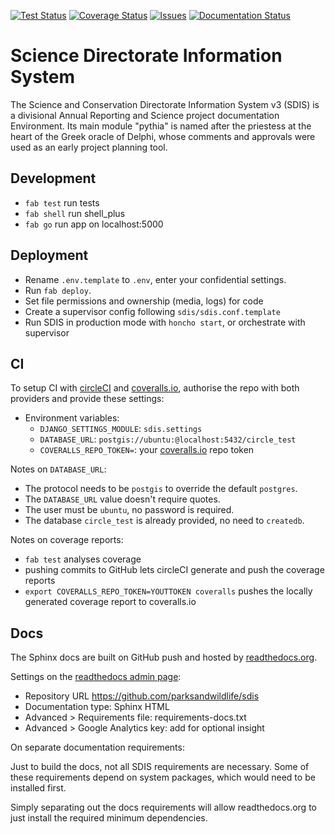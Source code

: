 [![Test Status](https://circleci.com/gh/dbca-wa/sdis.svg?style=svg)](https://circleci.com/gh/dbca-wa/sdis)
[![Coverage Status](https://coveralls.io/repos/github/dbca-wa/sdis/badge.svg?branch=master)](https://coveralls.io/github/dbca-wa/sdis?branch=master)
[![Issues](https://badge.waffle.io/dbca-wa/sdis.svg?label=ready&title=Ready)](http://waffle.io/dbca-wa/sdis)
[![Documentation Status](https://readthedocs.org/projects/sdis/badge/?version=latest)](http://sdis.readthedocs.io/?badge=latest)

Science Directorate Information System
======================================
The Science and Conservation Directorate Information System v3 (SDIS) is a
divisional Annual Reporting and Science project documentation Environment.
Its main module "pythia" is named after the priestess at the heart of the
Greek oracle of Delphi, whose comments and approvals were used as an early
project planning tool.

Development
-----------

* `fab test` run tests
* `fab shell` run shell\_plus
* `fab go` run app on localhost:5000

Deployment
----------

* Rename `.env.template` to `.env`, enter your confidential settings.
* Run `fab deploy`.
* Set file permissions and ownership (media, logs) for code
* Create a supervisor config following `sdis/sdis.conf.template`
* Run SDIS in production mode with `honcho start`, or orchestrate with supervisor

CI
---

To setup CI with [circleCI](https://circleci.com) and
[coveralls.io](https://coveralls.io), authorise the repo with both providers
and provide these settings:

* Environment variables:
    * `DJANGO_SETTINGS_MODULE`: `sdis.settings`
    * `DATABASE_URL`: `postgis://ubuntu:@localhost:5432/circle_test`
    * `COVERALLS_REPO_TOKEN=`: your [coveralls.io](https://coveralls.io) repo token

Notes on `DATABASE_URL`:

* The protocol needs to be `postgis` to override the default `postgres`.
* The `DATABASE_URL` value doesn't require quotes.
* The user must be `ubuntu`, no password is required.
* The database `circle_test` is already provided, no need to `createdb`.

Notes on coverage reports:

* `fab test` analyses coverage
* pushing commits to GitHub lets circleCI generate and push the coverage reports
* `export COVERALLS_REPO_TOKEN=YOUTTOKEN coveralls` pushes the locally generated
  coverage report to coveralls.io

Docs
----
The Sphinx docs are built on GitHub push and hosted by
[readthedocs.org](https://readthedocs.org/).

Settings on the [readthedocs admin page](https://readthedocs.org/projects/sdis/):

* Repository URL https://github.com/parksandwildlife/sdis
* Documentation type: Sphinx HTML
* Advanced > Requirements file: requirements-docs.txt
* Advanced > Google Analytics key: add for optional insight


On separate documentation requirements:

Just to build the docs, not all SDIS requirements are necessary. Some of these
requirements depend on system packages, which would need to be installed first.

Simply separating out the docs requirements will allow readthedocs.org to just
install the required minimum dependencies.
